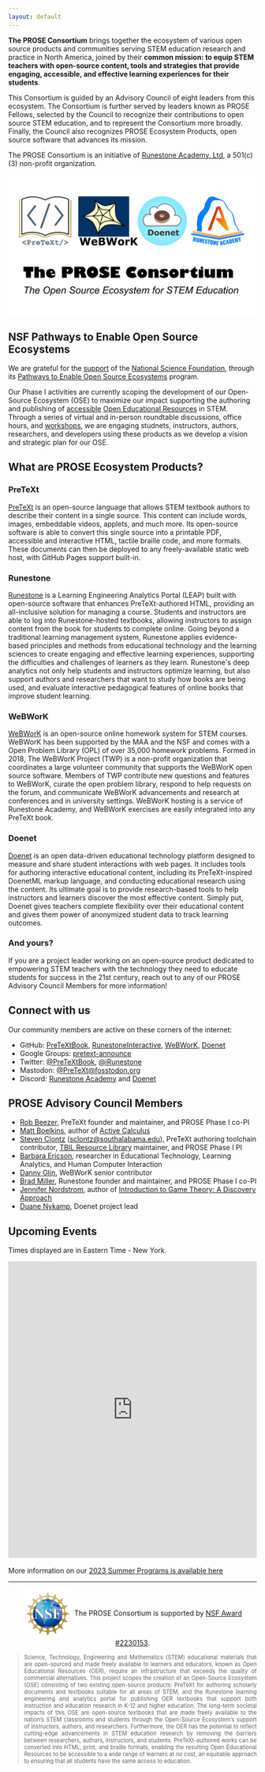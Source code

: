 ```yaml
---
layout: default
---
```


**The PROSE Consortium** brings together the ecosystem of various open source products and communities serving STEM education research and practice in North America, joined by their **common mission: to equip STEM teachers with open-source content, tools and strategies that provide engaging, accessible, and effective learning experiences for their students**.

This Consortium is guided by an Advisory Council of eight leaders from this ecosystem. The Consortium is further served by leaders known as PROSE Fellows, selected by the Council to recognize their contributions to open source STEM education, and to represent the Consortium more broadly. Finally, the Council also recognizes PROSE Ecosystem Products, open source software that advances its mission.

The PROSE Consortium is an initiative of
[Runestone Academy, Ltd](https://landing.runestone.academy/about-us.html), a 501(c)(3) non-profit organization.

![PROSE Consortium logo](./prose-consortium.png)

## NSF Pathways to Enable Open Source Ecosystems

We are grateful for the [support](https://www.nsf.gov/awardsearch/showAward?AWD_ID=2230153) of the [National
Science Foundation](https://nsf.gov), through its
[Pathways to Enable Open Source Ecosystems](https://new.nsf.gov/funding/opportunities/pathways-enable-open-source-ecosystems-pose) program.

Our Phase I activities are currently scoping the development of our Open-Source Ecosystem (OSE) to maximize our impact supporting the authoring and publishing of [accessible](https://en.wikipedia.org/wiki/Accessibility)
[Open Educational Resources](https://en.wikipedia.org/wiki/Open_educational_resources) in STEM. Through a series of
virtual and in-person roundtable discussions, office hours, and [workshops](./workshop.html), we are engaging studnets, instructors, authors, researchers, and developers using these products as we develop a vision and strategic plan for our OSE.

## What are PROSE Ecosystem Products?

### PreTeXt

[PreTeXt](https://pretextbook.org) is an open-source language that allows STEM textbook authors to describe their content
in a single source. This content can include words, images, embeddable videos, applets,
and much more. Its open-source software is able to convert this single source into a printable PDF,
accessible and interactive HTML, tactile braille code, and more formats. These documents can then
be deployed to any freely-available static web host, with GitHub Pages support built-in.

### Runestone

[Runestone](https://runestone.academy) is a Learning Engineering Analytics Portal (LEAP) built with open-source software
that enhances PreTeXt-authored HTML, providing an all-inclusive solution for managing a course.
Students and instructors are able to log into Runestone-hosted textbooks, allowing instructors to
assign content from the book for students to complete online. Going beyond a traditional learning management system, Runestone 
applies evidence-based principles and methods from educational technology and the learning sciences to create engaging and 
effective learning experiences, supporting the difficulties and challenges of learners as they learn.
Runestone's deep analytics not only help students and instructors optimize learning, but also support
authors and researchers that want to study how books are being used, and evaluate interactive pedagogical features
of online books that improve student learning.

### WeBWorK

[WeBWorK](https://openwebwork.org/) is an open-source online homework system for STEM courses. WeBWorK has been supported by the MAA and the NSF and comes with a Open Problem Library (OPL) of over 35,000 homework problems. Formed in 2018, The WeBWorK Project (TWP) is a non-profit organization that coordinates a large volunteer community that supports the WeBWorK open source software. Members of TWP contribute new questions and features to WeBWorK, curate the open problem library, respond to help requests on the forum, and communicate WeBWorK advancements and research at conferences and in university settings.
WeBWorK hosting is a service of Runestone Academy, and WeBWorK exercises are easily integrated into any PreTeXt book.

### Doenet

[Doenet](https://www.doenet.org/) is an open data-driven educational technology platform designed to measure and share student interactions with web pages. It includes tools for authoring interactive educational content,
including its PreTeXt-inspired DoenetML markup language,
and conducting educational research using the content. Its ultimate goal is to provide research-based tools to help instructors and learners discover the most effective content. Simply put, Doenet gives teachers complete flexibility over their educational content and gives them power of anonymized student data to track learning outcomes.

### And yours?

If you are a project leader working on an open-source product
dedicated to empowering STEM teachers with the technology they
need to educate students for success in the 21st century,
reach out to any of our PROSE Advisory Council Members for
more information!

## Connect with us

Our community members are active on these corners of the internet:

- GitHub: [PreTeXtBook](https://github.com/PreTeXtBook), [RunestoneInteractive](https://github.com/RunestoneInteractive), [WeBWorK](https://github.com/openwebwork), [Doenet](https://github.com/Doenet)
- Google Groups: [pretext-announce](https://groups.google.com/g/pretext-announce)
- Twitter: [@PreTeXtBook](https://twitter.com/pretextbook), [@iRunestone](https://twitter.com/irunestone)
- Mastodon: <a href="https://fosstodon.org/@PreTeXt" rel="me">@PreTeXt@fosstodon.org</a>
- Discord: [Runestone Academy](https://discord.gg/f3Qmbk9P3U) and [Doenet](https://discord.gg/PUduwtKJ5h)

## PROSE Advisory Council Members

- [Rob Beezer](https://pretextbook.org), PreTeXt founder and maintainer, and PROSE Phase I co-PI
- [Matt Boelkins](https://faculty.gvsu.edu/boelkinm/), author of [Active Calculus](https://activecalculus.org/)
- [Steven Clontz](https://clontz.org) (<sclontz@southalabama.edu>), PreTeXt authoring toolchain contributor, [TBIL Resource Library](http://library.tbil.org) maintainer, and PROSE Phase I PI
- [Barbara Ericson](https://www.si.umich.edu/people/barbara-ericson), researcher in Educational Technology, Learning Analytics, and Human Computer Interaction
- [Danny Glin](https://github.com/dlglin), WeBWorK senior contributor
- [Brad Miller](https://runestone.academy), Runestone founder and maintainer, and PROSE Phase I co-PI
- [Jennifer Nordstrom](https://www.linfield.edu/faculty/jfirkins.html), author of [Introduction to Game Theory: A Discovery Approach](https://nordstrommath.com/IntroGameTheory/frontmatter-1.html)
- [Duane Nykamp](https://www-users.cse.umn.edu/~nykamp/), Doenet project lead 

## Upcoming Events

Times displayed are in Eastern Time - New York.

<iframe src="https://calendar.google.com/calendar/embed?height=600&wkst=1&bgcolor=%23ffffff&mode=AGENDA&showNav=1&showCalendars=0&showTitle=0&src=ODhjYmI0NWJhNDdjMDk0Yjk0ZjFkNjg1MjJhMTQxZjQ5NTllZWRlMDFiMDNjYzQ1MzAyNzg0YTE0ODJlY2Y3ZkBncm91cC5jYWxlbmRhci5nb29nbGUuY29t&color=%23F09300&ctz=America%2FNew_York" width="100%" height="600" frameborder="0" scrolling="no"></iframe>

More information on our [2023 Summer Programs is available here](./summer/)

---

<p style="text-align:center"><a href="https://www.nsf.gov"><img src="./nsf.svg" style="width:100px;vertical-align:middle" alt="NSF logo"></a> The PROSE Consortium is supported by <a href="https://www.nsf.gov/awardsearch/showAward?AWD_ID=2230153">NSF Award #2230153</a>.</p>
<blockquote style="font-size:0.8em;text-align:justify">Science, Technology, Engineering and Mathematics (STEM) educational materials that are open-sourced and made freely available to learners and educators, known as Open Educational Resources (OER), require an infrastructure that exceeds the quality of commercial alternatives. This project scopes the creation of an Open-Source Ecosystem (OSE) consisting of two existing open-source products: PreTeXt for authoring scholarly documents and textbooks suitable for all areas of STEM, and the Runestone learning engineering and analytics portal for publishing OER textbooks that support both instruction and education research in K-12 and higher education. The long-term societal impacts of this OSE are open-source textbooks that are made freely available to the nation’s STEM classrooms and students through the Open-Source Ecosystem’s support of instructors, authors, and researchers. Furthermore, the OER has the potential to reflect cutting-edge advancements in STEM education research by removing the barriers between researchers, authors, instructors, and students. PreTeXt-authored works can be converted into HTML, print, and braille formats, enabling the resulting Open Educational Resources to be accessible to a wide range of learners at no cost, an equitable approach to ensuring that all students have the same access to education.</blockquote>
